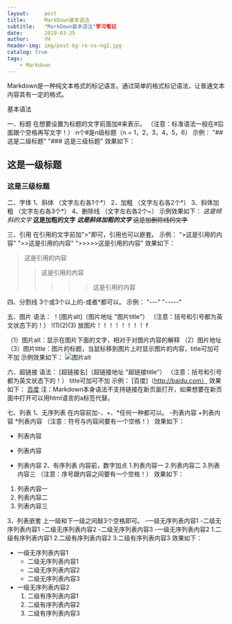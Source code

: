 ```yaml
---
layout:     post
title:      MarkDown基本语法
subtitle:   "MarkDown基本语法"学习笔记
date:       2019-03-25
author:     YH
header-img: img/post-bg-re-vs-ng2.jpg
catalog: true
tags:
    - Markdown
---
```


Markdown是一种纯文本格式的标记语言。通过简单的格式标记语法，让普通文本内容具有一定的格式。

基本语法

一、标题
在想要设置为标题的文字前面加#来表示。
（注意：标准语法一般在#后面跟个空格再写文字！）
n个#是n级标题（n = 1，2，3，4，5，6）
示例：
"## 这是二级标题"
"### 这是三级标题"
效果如下：
## 这是一级标题
### 这是三级标题

二、字体
1、斜体      （文字左右各1个*）
2、加粗      （文字左右各2个*）
3、斜体加粗  （文字左右各3个*）
4、删除线    （文字左右各2个~）
示例效果如下：
*这是倾斜的文字*
**这是加粗的文字**
***这是斜体加粗的文字***
~~这是加删除线的文字~~

三、引用
在引用的文字前加">"即可，引用也可以嵌套。
示例：
">这是引用的内容"
">>这是引用的内容"
">>>>>这是引用的内容"
效果如下：
>这是引用的内容    
>>这是引用的内容   
>>>>>这是引用的内容

四、分割线
3个或3个以上的-或者*都可以。
示例：
"---"
"-----"

五、图片
语法：
！[图片alt]（图片地址 "图片title"）
（注意：括号和引号都为英文状态下的！）
!(1)(2)(3)
放图片！！！！！！！！                                 f

（1）图片alt：显示在图片下面的文字，相对于对图片内容的解释
（2）图片地址
（3）图片title：图片的标题，当鼠标移到图片上时显示图片的内容，title可加可不加
示例效果如下：
![图片alt](图片地址 "图片title")

六、超链接
语法：
[超链接名]（超链接地址 "超链接title"）
（注意：括号和引号都为英文状态下的！）
title可加可不加
示例：
[百度]（http://baidu.com）
效果如下：
[百度](http://baidu.com)
注：Markdown本身语法不支持链接在新页面打开，如果想要在新页面中打开可以用html语言的a标签代替。

七、列表
1、无序列表
在内容前加-、+、*任何一种都可以。
 -列表内容
 +列表内容
 *列表内容
 （注意：符号与内容间要有一个空格！）
 效果如下：
 - 列表内容
 + 列表内容
 * 列表内容
 2、有序列表
 内容前，数字加点
 1.列表内容一
 2.列表内容二
 3.列表内容三
 （注意：序号跟内容之间要有一个空格！）
 效果如下：
 1. 列表内容一
 2. 列表内容二
 3. 列表内容三
 
 3、列表嵌套
 上一级和下一级之间敲3个空格即可。
 -一级无序列表内容1
    -二级无序列表内容1
    -二级无序列表内容2
    -二级无序列表内容3
 -一级无序列表内容2
    1.二级有序列表内容1
    2.二级有序列表内容2
    3.二级有序列表内容3
 效果如下：
 - 一级无序列表内容1
    - 二级无序列表内容1
    - 二级无序列表内容2
    - 二级无序列表内容3
 - 一级无序列表内容2
    1. 二级有序列表内容1
    2. 二级有序列表内容2
    3. 二级有序列表内容3
 